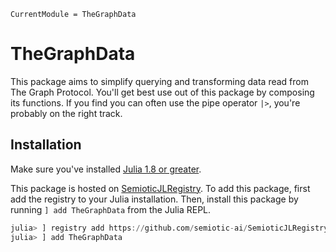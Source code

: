 ```@meta
CurrentModule = TheGraphData
```

# TheGraphData

This package aims to simplify querying and transforming data read from The Graph Protocol.
You'll get best use out of this package by composing its functions.
If you find you can often use the pipe operator `|>`, you're probably on the right track.

## Installation

Make sure you've installed [Julia 1.8 or greater](https://julialang.org/).

This package is hosted on [SemioticJLRegistry](https://github.com/semiotic-ai/SemioticJLRegistry).
To add this package, first add the registry to your Julia installation.
Then, install this package by running `] add TheGraphData` from the Julia REPL.

``` julia
julia> ] registry add https://github.com/semiotic-ai/SemioticJLRegistry
julia> ] add TheGraphData
```
